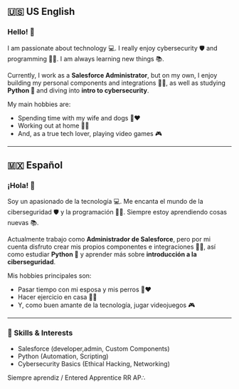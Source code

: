 
## 🇺🇸 US English

### Hello! 👋  

I am passionate about technology 💻. I really enjoy cybersecurity 🛡️ and programming 👨‍💻. I am always learning new things 📚.  

Currently, I work as a **Salesforce Administrator**, but on my own, I enjoy building my personal components and integrations 🔧✨, as well as studying **Python 🐍** and diving into **intro to cybersecurity**.  

My main hobbies are:  
- Spending time with my wife and dogs 🐶❤️  
- Working out at home 🏋️‍♂️  
- And, as a true tech lover, playing video games 🎮

---

## 🇲🇽 Español

### ¡Hola! 👋  

Soy un apasionado de la tecnología 💻. Me encanta el mundo de la ciberseguridad 🛡️ y la programación 👨‍💻. Siempre estoy aprendiendo cosas nuevas 📚.  

Actualmente trabajo como **Administrador de Salesforce**, pero por mi cuenta disfruto crear mis propios componentes e integraciones 🔧✨, así como estudiar **Python 🐍** y aprender más sobre **introducción a la ciberseguridad**.  

Mis hobbies principales son:  
- Pasar tiempo con mi esposa y mis perros 🐶❤️  
- Hacer ejercicio en casa 🏋️‍♂️  
- Y, como buen amante de la tecnología, jugar videojuegos 🎮  

---

### 🚀 Skills & Interests
- Salesforce (developer,admin, Custom Components)
- Python (Automation, Scripting)
- Cybersecurity Basics (Ethical Hacking, Networking)

Siempre aprendiz / Entered Apprentice
RR AP∴
